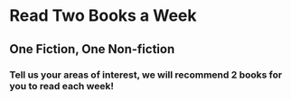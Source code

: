 # Read Two Books a Week
## One Fiction, One Non-fiction
### Tell us your areas of interest, we will recommend 2 books for you to read each week!
